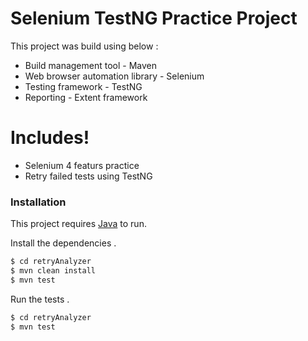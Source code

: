 # Selenium TestNG Practice Project

This project was build using below  :

  - Build management tool - Maven
  - Web browser automation library - Selenium
  - Testing framework - TestNG
  - Reporting - Extent framework

# Includes!

  - Selenium 4 featurs practice 
  - Retry failed tests using TestNG



### Installation

This project requires [Java](https://java.com/en/download/)  to run.

Install the dependencies .

```sh
$ cd retryAnalyzer
$ mvn clean install
$ mvn test
```

Run the tests .
```sh
$ cd retryAnalyzer
$ mvn test
```
